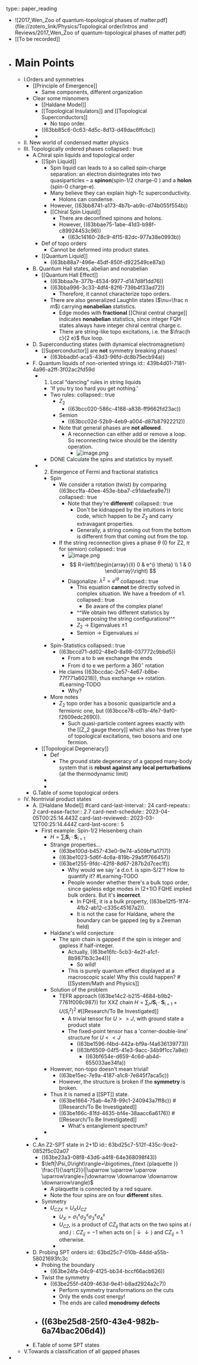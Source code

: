 type:: paper_reading

- ![2017_Wen_Zoo of quantum-topological phases of matter.pdf](file://zotero_link/Physics/Topological order/Intros and Reviews/2017_Wen_Zoo of quantum-topological phases of matter.pdf)
- [[To be recorded]]
- # Main Points
	- I.Orders and symmetries
		- [[Principle of Emergence]]
			- Same components, different organization
		- Clear some misnomers
			- [[Haldane Model]]
			- [[Topological Insulators]] and [[Topological Superconductors]]
				- No topo order.
			- ((63bb85c6-0c63-4d5c-8d13-d49dac6ffcbc))
			-
	- II. New world of condensed matter physics
	- III. Topologically ordered phases
	  collapsed:: true
		- A.Chiral spin liquids and topological order
			- [[Spin Liquid]]
				- Spin liquid can leads to a so called spin-charge separation: an electron disintegrates into two quasiparticles – a **spinon**(spin-1/2 charge-0 ) and a **holon** (spin-0 charge-e).
				- Many believe they can explain high-Tc superconductivity.
					- Holons can condense.
				- However, ((63bb8741-a173-4b7b-ab9c-d74b055f554b))
				- [[Chiral Spin Liquid]]
					- There are deconfined spinons and holons.
					- However, ((63bbae75-1abe-41d3-b98f-c89924453c96))
						- ((63c14160-28c9-4f15-82dc-977a38e0993b))
			- Def of topo orders
				- Cannot be deformed into product states.
			- [[Quantum Liquid]]
				- ((63bb88a7-496e-45df-850f-d922549ce87a))
		- B. Quantum Hall states, abelian and nonabelian
			- [[Quantum Hall Effect]]
				- ((63bbaa7e-377b-4534-9977-d147d8f1dd76))
				- ((63bba996-3c33-4df4-82f6-739b4f33ad72))
					- Therefore, it cannot characterize topo orders.
				- There are also generalized Laughlin states ($\nu=\frac n m$) carrying **nonabelian** statistics.
					- Edge modes with **fractional** [[Chiral central charge]] indicates **nonabelian** statistics, since integer FQH states always have integer chiral central charge c.
					- There are string-like topo excitations, i.e. the $\frac{h c}{2 e}$ flux loop.
		- D. Superconducting states (with dynamical electromagnetism)
			- [[Superconductor]] are **not** symmetry breaking phases!
				- ((63bbadbf-aca5-43d3-96fd-dc8b75ecb94a))
		- F. Quantum liquids of non-oriented strings
		  id:: 439b4d01-7181-4a96-a2ff-3f02ac2fd59d
			- 1. Local “dancing” rules in string liquids
				- 'If you try too hard you get nothing.'
				- Two rules:
				  collapsed:: true
					- $Z_2$
						- ((63bcc020-586c-4188-a838-ff9662fd23ac))
					- Semion
						- ((63bcc02d-52b9-4eb9-a004-d87b87922212))
					- Note that general phases are **not allowed**.
						- A reconnection can either add or remove a loop. So reconnecting twice should be the identity operation.
							- ![image.png](../assets/image_1673314520057_0.png)
				- DONE Calculate the spins and statistics by myself.
			- 2. Emergence of Fermi and fractional statistics
				- Spin
					- We consider a rotation (twist) by comparing ((63bcc1fa-40ee-453e-bba7-c91daefea9e7))
					  collapsed:: true
						- Note that they're **different**!
						  collapsed:: true
							- Don't be kidnapped by the intuitions in toric code, which happen to be $Z_2$ and carry extravagant properties.
							- Generally, a string coming out from the bottom is different from that coming out from the top.
					- If the string reconnection gives a phase $\theta$ (0 for Z2, $\pi$ for semion)
					  collapsed:: true
						- ![image.png](../assets/image_1673315101143_0.png)
						- $$
						  R=\left(\begin{array}{ll}
						  0 & e^{i \theta} \\
						  1 & 0
						  \end{array}\right)
						  $$
						- Diagonalize: $\lambda^2=e^{i \theta}$
						  collapsed:: true
							- This equation **cannot** be directly solved in complex situation. We have a freedom of $\pm1$.
							  collapsed:: true
								- Be aware of the complex plane!
							- ^^We obtain two different statistics by superposing the string configurations!^^
							- $Z_2$ -> Eigenvalues $\pm1$
							- Semion -> Eigenvalues $\pm i$
						-
				- Spin-Statistics
				  collapsed:: true
					- ((63bccd71-dd02-48e0-8a98-037772c9bbd5))
						- From a to b we exchange the ends
						- From d to e we perform a $360^\circ$ rotation
					- He claims ((63bccdac-2e57-4e67-b8be-77f771a60218)), thus exchange <-> rotation. #Learning-TODO
						- Why?
				- More notes
					- $Z_2$ topo order has a bosonic quasiparticle and a fermionic one, but ((63bcce78-c61b-4fe7-9af0-f2609edc2690)).
						- Such quasi-particle content agrees exactly with the [[Z_2 gauge theory]] which also has three type of topological excitations, two bosons and one fermion.
			- [[Topological Degeneracy]]
				- Def
					- The ground state degeneracy of a gapped many-body system that is **robust against any local perturbations** (at the thermodynamic limit)
				-
				-
		- G.Table of some topological orders
	- IV. Nontrivial product states
		- A. [[Haldane Model]] #card
		  card-last-interval:: 24
		  card-repeats:: 2
		  card-ease-factor:: 2.7
		  card-next-schedule:: 2023-04-05T00:25:14.443Z
		  card-last-reviewed:: 2023-03-12T00:25:14.444Z
		  card-last-score:: 5
			- First example: Spin-1/2 Heisenberg chain
				- $H=\sum_i \boldsymbol{S}_i \cdot \boldsymbol{S}_{i+1}$
				- Strange properties...
					- ((63be100d-b457-43e0-9e74-a509bf1a1717))
					- ((63be1023-5d6f-4c6a-819b-29a5ff766457))
					- ((63be1255-9fdc-42f8-8d67-287b2d7cec1f))
						- Why would we say 'a d.o.f. is spin-S/2'? How to quantify it? #Learning-TODO
						- People wonder whether there's a bulk topo order, since gapless edge modes in (2+1)D FQHE implied bulk orders. But it's **incorrect**.
							- In FQHE, it is a bulk property, ((63be12f5-1f74-4fb2-ab12-c335c45167a2)).
							- It is not the case for Haldane, where the boundary can be gapped (eg by a Zeeman field)
				- Haldane's wild conjecture
					- The spin chain is gapped if the spin is integer and gapless if half-integer.
						- Actually, ((63be16fc-5cb3-4e2f-a1cf-8b9871b3c3e4))]
							- So wild!
						- This is purely quantum effect displayed at a macroscopic scale! Why this could happen? #[[System/Math and Physics]]
				- Solution of the problem
					- TEFR approach ((63be14c2-b215-4684-b9b2-7761f006c987)) for XXZ chain $H=\sum_i J \boldsymbol{S}_i \cdot \boldsymbol{S}_{i+1}+U\left(S_i^z\right)^2$ #[[Research/To Be Investigated]]
						- A trivial tensor for $U>>J$, with ground state a product state
						- The fixed-point tensor has a 'corner-double-line' structure for $U<<J$
							- ((63be1596-f4bd-442a-bf9a-f4a636139773))
							- ((63bf6509-04f5-41e3-9acc-34b9f1cc7a8e))
								- ((63bf654e-d659-4c6d-ab4d-655033ae34fa))
				- However, non-topo doesn't mean trivial!
					- ((63be15ec-7e9a-4187-a1c8-7e845f7aca5c))
					- However, the structure is broken if the **symmetry** is broken.
				- Thus it is named a [[SPT]] state.
					- ((63be1664-75ab-4e78-99c1-240943a7ff8c)) #[[Research/To Be Investigated]]
					- ((63be166c-81fd-4635-bf4e-38aacc6a6176)) #[[Research/To Be Investigated]]
						- What's entanglement spectrum?
				-
			-
		- C.An Z2-SPT state in 2+1D
		  id:: 63bd25c7-512f-435c-9ce2-0852f5c02a07
			- ((63be23a3-08f8-43d6-a4f8-64e368098f43))
			- $\left|\Psi_0\right\rangle=\bigotimes_{\text {plaquette }} \frac{1}{\sqrt{2}}(|\uparrow \uparrow \uparrow \uparrow\rangle+|\downarrow \downarrow \downarrow \downarrow\rangle)$
				- A plaquette is connected by a red square.
				- Note the four spins are on four **different** sites.
			- Symmetry
				- $U_{C Z X}=U_X U_{C Z}$
					- $U_X=\sigma_1^x \sigma_2^x \sigma_3^x \sigma_4^x$
					- $U_{C Z}$, is a product of $C Z_{i j}$ that acts on the two spins at $i$ and $j: C Z_{i j}=-1$ when acts on $|\downarrow \downarrow\rangle$ and $C Z_{i j}=1$ otherwise.
					-
		- D. Probing SPT orders
		  id:: 63bd25c7-010b-44dd-a55b-58021693fc3c
			- Probing the boundary
				- ((63be24fa-04c9-4125-bb34-bccf66acb626))
			- Twist the symmetry
				- ((63be255f-d409-463d-9e41-b8ad2924a2c7))
					- Perform symmetry transformations on the cuts
					- Only the ends cost energy!
					- The ends are called **monodromy defects**
			- ((63be25d8-25f0-43e4-982b-6a74bac206d4))
				-
		- E.Table of some SPT states
	- V.Towards a classification of all gapped phases
-